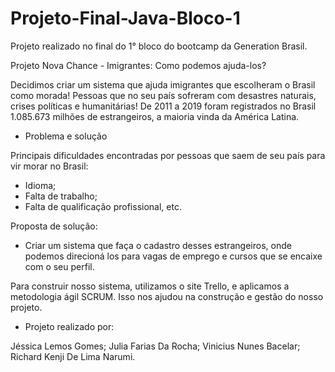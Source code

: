 # Projeto-Final-Java-Bloco-1

Projeto realizado no final do 1° bloco do bootcamp da Generation Brasil. 

Projeto Nova Chance - Imigrantes: Como podemos ajuda-los?

Decidimos criar um sistema que ajuda imigrantes que escolheram o Brasil como morada! Pessoas que no seu país sofreram com desastres naturais, crises políticas e humanitárias! De 2011 a 2019 foram registrados no Brasil 1.085.673 milhões de estrangeiros, a maioria vinda da América Latina. 

- Problema e solução 

Principais dificuldades encontradas por pessoas que saem de seu país para vir morar no Brasil:
- Idioma;
- Falta de trabalho;
- Falta de qualificação profissional, etc.

Proposta de solução:
- Criar um sistema que faça o cadastro desses estrangeiros, onde podemos direcioná los para vagas de emprego e cursos que se encaixe com o seu perfil.


Para construir nosso sistema, utilizamos o site Trello, e aplicamos a metodologia ágil SCRUM. Isso nos ajudou na construção e gestão do nosso projeto.

- Projeto realizado por:

Jéssica Lemos Gomes;
Julia Farias Da Rocha;
Vinicius Nunes Bacelar;
Richard Kenji De Lima Narumi.





